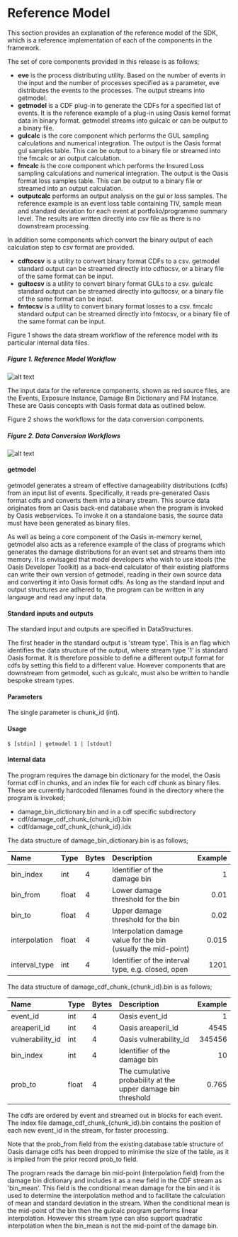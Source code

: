 # Reference Model

This section provides an explanation of the reference model of the SDK, which is a reference implementation of each of the components in the framework. 

The set of core components provided in this release is as follows;
* **eve** is the process distributing utility. Based on the number of events in the input and the number of processes specified as a parameter, eve distributes the events to the processes. The output streams into getmodel.
* **getmodel** is a CDF plug-in to generate the CDFs for a specified list of events. It is the reference example of a plug-in using Oasis kernel format data in binary format. getmodel streams into gulcalc or can be output to a binary file.
* **gulcalc** is the core component which performs the GUL sampling calculations and numerical integration. The output is the Oasis format gul samples table. This can be output to a binary file or streamed into the fmcalc or an output calculation.
* **fmcalc** is the core component which performs the Insured Loss sampling calculations and numerical integration. The output is the Oasis format loss samples table. This can be output to a binary file or streamed into an output calculation.
* **outputcalc** performs an output analysis on the gul or loss samples. The reference example is an event loss table containing TIV, sample mean and standard deviation for each event at portfolio/programme summary level. The results are written directly into csv file as there is no downstream processing.

In addition some components which convert the binary output of each calculation step to csv format are provided.
* **cdftocsv** is a utility to convert binary format CDFs to a csv. getmodel standard output can be streamed directly into cdftocsv, or a binary file of the same format can be input.
* **gultocsv** is a utility to convert binary format GULs to a csv. gulcalc standard output can be streamed directly into gultocsv, or a binary file of the same format can be input.
* **fmtocsv** is a utility to convert binary format losses to a csv. fmcalc standard output can be streamed directly into fmtocsv, or a binary file of the same format can be input.

Figure 1 shows the data stream workflow of the reference model with its particular internal data files.

##### Figure 1. Reference Model Workflow
![alt text](https://github.com/OasisLMF/ktools/blob/master/docs/img/KtoolsWorkflow.jpg "Reference Model Workflow")

The input data for the reference components, shown as red source files, are the Events, Exposure Instance, Damage Bin Dictionary and FM Instance.  These are Oasis concepts with Oasis format data as outlined below. 

Figure 2 shows the workflows for the data conversion components.

##### Figure 2. Data Conversion Workflows
![alt text](https://github.com/OasisLMF/ktools/blob/master/docs/img/Dbtools.jpg "Data Conversion Workflows")

#### getmodel

getmodel generates a stream of effective damageability distributions (cdfs) from an input list of events. Specifically, it reads pre-generated Oasis format cdfs and converts them into a binary stream. This source data originates from an Oasis back-end database when the program is invoked by Oasis webservices.  To invoke it on a standalone basis, the source data must have been generated as binary files.

As well as being a core component of the Oasis in-memory kernel, getmodel also acts as a reference example of the class of programs which generates the damage distributions for an event set and streams them into memory. It is envisaged that model developers who wish to use ktools (the Oasis Developer Toolkit) as a back-end calculator of their existing platforms can write their own version of getmodel, reading in their own source data and converting it into Oasis format cdfs. As long as the standard input and output structures are adhered to, the program can be written in any langauge and read any input data.

#### Standard inputs and outputs

The standard input and outputs are specified in DataStructures. 

The first header in the standard output is 'stream type'. This is an flag which identifies the data structure of the output, where stream type '1' is standard Oasis format. It is therefore possible to define a different output format for cdfs by setting this field to a different value.  However components that are downstream from getmodel, such as gulcalc, must also be written to handle bespoke stream types.

#### Parameters
The single parameter is chunk_id (int). 

#### Usage
```
$ [stdin] | getmodel 1 | [stdout]
```

#### Internal data
The program requires the damage bin dictionary for the model, the Oasis format cdf in chunks, and an index file for each cdf chunk as binary files. These are currently hardcoded filenames found in the directory where the program is invoked;
* damage_bin_dictionary.bin
and in a cdf specific subdirectory
* cdf/damage_cdf_chunk_{chunk_id}.bin
* cdf/damage_cdf_chunk_{chunk_id}.idx

The data structure of damage_bin_dictionary.bin is as follows;

| Name              | Type   |  Bytes | Description                                                         | Example     |
|:------------------|--------|--------| :-------------------------------------------------------------------|------------:|
| bin_index         | int    |    4   | Identifier of the damage bin                                        |     1       |
| bin_from          | float  |    4   | Lower damage threshold for the bin                                  |   0.01      |
| bin_to            | float  |    4   | Upper damage threshold for the bin                                  |   0.02      |
| interpolation     | float  |    4   | Interpolation damage value for the bin (usually the mid-point)      |   0.015     |
| interval_type     | int    |    4   | Identifier of the interval type, e.g. closed, open                  |    1201     |   
The data structure of damage_cdf_chunk_{chunk_id}.bin is as follows;

| Name              | Type   |  Bytes | Description                                                         | Example     |
|:------------------|--------|--------| :-------------------------------------------------------------------|------------:|
| event_id          | int    |    4   | Oasis event_id                                                      |     1       |
| areaperil_id      | int    |    4   | Oasis areaperil_id                                                  |   4545      |
| vulnerability_id  | int    |    4   | Oasis vulnerability_id                                              |   345456    |
| bin_index         | int    |    4   | Identifier of the damage bin                                        |     10      |
| prob_to           | float  |    4   | The cumulative probability at the upper damage bin threshold        |    0.765    | 

The cdfs are ordered by event and streamed out in blocks for each event.  The index file damage_cdf_chunk_{chunk_id}.bin contains the position of each new event_id in the stream, for faster processing.

Note that the prob_from field from the existing database table structure of Oasis damage cdfs has been dropped to minimise the size of the table, as it is implied from the prior record prob_to field.

The program reads the damage bin mid-point (interpolation field) from the damage bin dictionary and includes it as a new field in the CDF stream as 'bin_mean'.  This field is the conditional mean damage for the bin and it is used to determine the interpolation method and to facilitate the calculation of mean and standard deviation in the stream. When the conditional mean is the mid-point of the bin then the gulcalc program performs linear interpolation. However this stream type can also support quadratic interpolation when the bin_mean is not the mid-point of the damage bin. 
